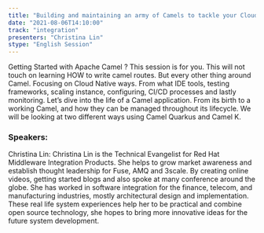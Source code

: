 ```yaml
---
title: "Building and maintaining an army of Camels to tackle your Cloud Native Problems"
date: "2021-08-06T14:10:00" 
track: "integration"
presenters: "Christina Lin"
stype: "English Session"
---
```

Getting Started with Apache Camel ? This session is for you. This will not touch on learning HOW to write camel routes. But every other thing around Camel. Focusing on Cloud Native ways. From what IDE tools, testing frameworks, scaling instance, configuring, CI/CD processes and lastly monitoring. Let’s dive into the life of a Camel application. From its birth to a working Camel, and how they can be managed throughout its lifecycle. We will be looking at two different ways using Camel Quarkus and Camel K.
 ### Speakers: 
 Christina Lin: Christina Lin is the Technical Evangelist for Red Hat Middleware Integration Products. She helps to grow market awareness and establish thought leadership for Fuse, AMQ and 3scale. By creating online videos, getting started blogs and also spoke at many conference around the globe. She has worked in software integration for the finance, telecom, and manufacturing industries, mostly architectural design and implementation. These real life system experiences help her to be practical and combine open source technology, she hopes to bring more innovative ideas for the future system development.
